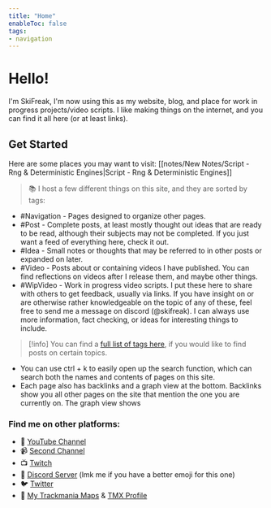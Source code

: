 ```yaml
---
title: "Home"
enableToc: false
tags:
- navigation
---
```

# Hello!
I'm SkiFreak, I'm now using this as my website, blog, and place for work in progress projects/video scripts. I like making things on the internet, and you can find it all here (or at least links).
## Get Started
Here are some places you may want to visit:
[[notes/New Notes/Script - Rng & Deterministic Engines|Script - Rng & Deterministic Engines]]

> 📚 I host a few different things on this site, and they are sorted by tags:
- #Navigation - Pages designed to organize other pages.
- #Post - Complete posts, at least mostly thought out ideas that are ready to be read, although their subjects may not be completed. If you just want a feed of everything here, check it out.
- #Idea - Small notes or thoughts that may be referred to in other posts or expanded on later.
- #Video - Posts about or containing videos I have published. You can find reflections on videos after I release them, and maybe other things.
- #WipVideo - Work in progress video scripts. I put these here to share with others to get feedback, usually via links. If you have insight on or are otherwise rather knowledgeable on the topic of any of these, feel free to send me a message on discord (@skifreak). I can always use more information, fact checking, or ideas for interesting things to include.
> [!info]
You can find a [full list of tags here](https://ski-freak.github.io/quartz/tags/), if you would like to find posts on certain topics.

- You can use ctrl + k to easily open up the search function, which can search both the names and contents of pages on this site.
- Each page also has backlinks and a graph view at the bottom. Backlinks show you all other pages on the site that mention the one you are currently on. The graph view shows 

### Find me on other platforms:
- 🎥 [YouTube Channel](https://www.youtube.com/@Ski_Freak/featured)
- 📹 [Second Channel](https://www.youtube.com/@SkiFreakTM)
- 📺 [Twitch](https://www.twitch.tv/that_ski_freak)
- 📰 [Discord Server](https://discord.gg/sRB54zg) (lmk me if you have a better emoji for this one)
- 🐦 [Twitter](https://twitter.com/That_Ski_Freak)
- 🚗 [My Trackmania Maps](https://www.youtube.com/@ThatSkiFreak/videos) & [TMX Profile](https://trackmania.exchange/user/profile/27633)


